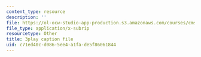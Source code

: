 ```yaml
---
content_type: resource
description: ''
file: https://ol-ocw-studio-app-production.s3.amazonaws.com/courses/cms-608-game-design-spring-2014/c71ed40cd0865ee4a1fade5f86061844_1506658.vtt
file_type: application/x-subrip
resourcetype: Other
title: 3play caption file
uid: c71ed40c-d086-5ee4-a1fa-de5f86061844
---
```

